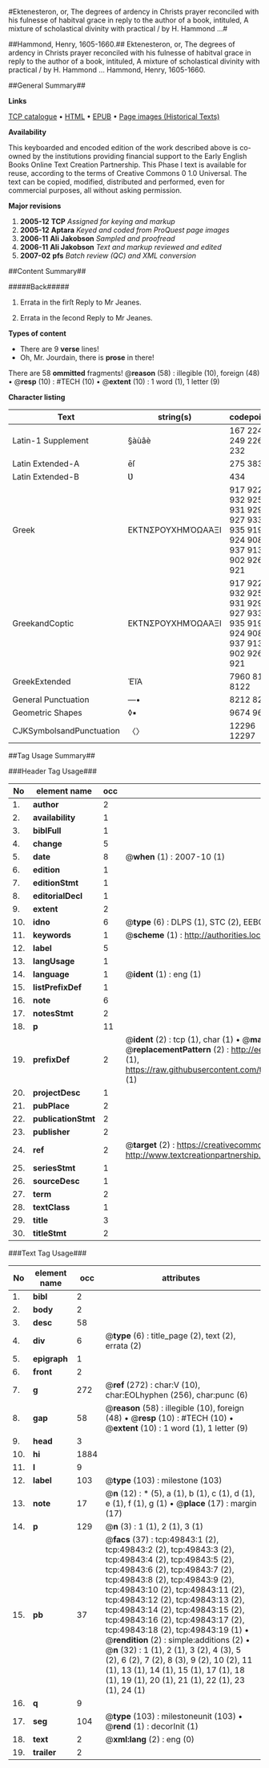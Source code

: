 #Ektenesteron, or, The degrees of ardency in Christs prayer reconciled with his fulnesse of habitval grace in reply to the author of a book, intituled, A mixture of scholastical divinity with practical / by H. Hammond ...#

##Hammond, Henry, 1605-1660.##
Ektenesteron, or, The degrees of ardency in Christs prayer reconciled with his fulnesse of habitval grace in reply to the author of a book, intituled, A mixture of scholastical divinity with practical / by H. Hammond ...
Hammond, Henry, 1605-1660.

##General Summary##

**Links**

[TCP catalogue](http://www.ota.ox.ac.uk/tcp/)  • 
[HTML](http://tei.it.ox.ac.uk/tcp/Texts-HTML/free/A70/A70315.html)  • 
[EPUB](http://tei.it.ox.ac.uk/tcp/Texts-EPUB/free/A70/A70315.epub) • 
[Page images (Historical Texts)](https://data.historicaltexts.jisc.ac.uk/view?pubId=eebo-11845833e&pageId=eebo-11845833e-49843-1)

**Availability**

This keyboarded and encoded edition of the
	       work described above is co-owned by the institutions
	       providing financial support to the Early English Books
	       Online Text Creation Partnership. This Phase I text is
	       available for reuse, according to the terms of Creative
	       Commons 0 1.0 Universal. The text can be copied,
	       modified, distributed and performed, even for
	       commercial purposes, all without asking permission.

**Major revisions**

1. __2005-12__ __TCP__ *Assigned for keying and markup*
1. __2005-12__ __Aptara__ *Keyed and coded from ProQuest page images*
1. __2006-11__ __Ali Jakobson__ *Sampled and proofread*
1. __2006-11__ __Ali Jakobson__ *Text and markup reviewed and edited*
1. __2007-02__ __pfs__ *Batch review (QC) and XML conversion*

##Content Summary##

#####Back#####

1. Errata in the firſt Reply to Mr Jeanes.

1. Errata in the ſecond Reply to Mr Jeanes.

**Types of content**

  * There are 9 **verse** lines!
  * Oh, Mr. Jourdain, there is **prose** in there!

There are 58 **ommitted** fragments! 
 @__reason__ (58) : illegible (10), foreign (48)  •  @__resp__ (10) : #TECH (10)  •  @__extent__ (10) : 1 word (1), 1 letter (9)

**Character listing**


|Text|string(s)|codepoint(s)|
|---|---|---|
|Latin-1 Supplement|§àùâè|167 224 249 226 232|
|Latin Extended-A|ēſ|275 383|
|Latin Extended-B|Ʋ|434|
|Greek|ΕΚΤΝΣΡΟΥΧΗΜΌΩΑΆΞΙ|917 922 932 925 931 929 927 933 935 919 924 908 937 913 902 926 921|
|GreekandCoptic|ΕΚΤΝΣΡΟΥΧΗΜΌΩΑΆΞΙ|917 922 932 925 931 929 927 933 935 919 924 908 937 913 902 926 921|
|GreekExtended|ἘῚᾺ|7960 8154 8122|
|General Punctuation|—•|8212 8226|
|Geometric Shapes|◊▪|9674 9642|
|CJKSymbolsandPunctuation|〈〉|12296 12297|

##Tag Usage Summary##

###Header Tag Usage###

|No|element name|occ|attributes|
|---|---|---|---|
|1.|__author__|2||
|2.|__availability__|1||
|3.|__biblFull__|1||
|4.|__change__|5||
|5.|__date__|8| @__when__ (1) : 2007-10 (1)|
|6.|__edition__|1||
|7.|__editionStmt__|1||
|8.|__editorialDecl__|1||
|9.|__extent__|2||
|10.|__idno__|6| @__type__ (6) : DLPS (1), STC (2), EEBO-CITATION (1), OCLC (1), VID (1)|
|11.|__keywords__|1| @__scheme__ (1) : http://authorities.loc.gov/ (1)|
|12.|__label__|5||
|13.|__langUsage__|1||
|14.|__language__|1| @__ident__ (1) : eng (1)|
|15.|__listPrefixDef__|1||
|16.|__note__|6||
|17.|__notesStmt__|2||
|18.|__p__|11||
|19.|__prefixDef__|2| @__ident__ (2) : tcp (1), char (1)  •  @__matchPattern__ (2) : ([0-9\-]+):([0-9IVX]+) (1), (.+) (1)  •  @__replacementPattern__ (2) : http://eebo.chadwyck.com/downloadtiff?vid=$1&page=$2 (1), https://raw.githubusercontent.com/textcreationpartnership/Texts/master/tcpchars.xml#$1 (1)|
|20.|__projectDesc__|1||
|21.|__pubPlace__|2||
|22.|__publicationStmt__|2||
|23.|__publisher__|2||
|24.|__ref__|2| @__target__ (2) : https://creativecommons.org/publicdomain/zero/1.0/ (1), http://www.textcreationpartnership.org/docs/. (1)|
|25.|__seriesStmt__|1||
|26.|__sourceDesc__|1||
|27.|__term__|2||
|28.|__textClass__|1||
|29.|__title__|3||
|30.|__titleStmt__|2||


###Text Tag Usage###

|No|element name|occ|attributes|
|---|---|---|---|
|1.|__bibl__|2||
|2.|__body__|2||
|3.|__desc__|58||
|4.|__div__|6| @__type__ (6) : title_page (2), text (2), errata (2)|
|5.|__epigraph__|1||
|6.|__front__|2||
|7.|__g__|272| @__ref__ (272) : char:V (10), char:EOLhyphen (256), char:punc (6)|
|8.|__gap__|58| @__reason__ (58) : illegible (10), foreign (48)  •  @__resp__ (10) : #TECH (10)  •  @__extent__ (10) : 1 word (1), 1 letter (9)|
|9.|__head__|3||
|10.|__hi__|1884||
|11.|__l__|9||
|12.|__label__|103| @__type__ (103) : milestone (103)|
|13.|__note__|17| @__n__ (12) : * (5), a (1), b (1), c (1), d (1), e (1), f (1), g (1)  •  @__place__ (17) : margin (17)|
|14.|__p__|129| @__n__ (3) : 1 (1), 2 (1), 3 (1)|
|15.|__pb__|37| @__facs__ (37) : tcp:49843:1 (2), tcp:49843:2 (2), tcp:49843:3 (2), tcp:49843:4 (2), tcp:49843:5 (2), tcp:49843:6 (2), tcp:49843:7 (2), tcp:49843:8 (2), tcp:49843:9 (2), tcp:49843:10 (2), tcp:49843:11 (2), tcp:49843:12 (2), tcp:49843:13 (2), tcp:49843:14 (2), tcp:49843:15 (2), tcp:49843:16 (2), tcp:49843:17 (2), tcp:49843:18 (2), tcp:49843:19 (1)  •  @__rendition__ (2) : simple:additions (2)  •  @__n__ (32) : 1 (1), 2 (1), 3 (2), 4 (3), 5 (2), 6 (2), 7 (2), 8 (3), 9 (2), 10 (2), 11 (1), 13 (1), 14 (1), 15 (1), 17 (1), 18 (1), 19 (1), 20 (1), 21 (1), 22 (1), 23 (1), 24 (1)|
|16.|__q__|9||
|17.|__seg__|104| @__type__ (103) : milestoneunit (103)  •  @__rend__ (1) : decorInit (1)|
|18.|__text__|2| @__xml:lang__ (2) : eng (0)|
|19.|__trailer__|2||

